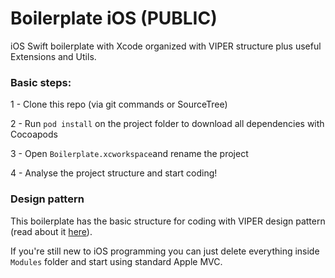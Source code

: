 # Boilerplate iOS (PUBLIC)

iOS Swift boilerplate with Xcode organized with VIPER structure plus useful Extensions and Utils.


### Basic steps:

1 - Clone this repo (via git commands or SourceTree)

2 - Run `pod install` on the project folder to download all dependencies with Cocoapods

3 - Open `Boilerplate.xcworkspace`and rename the project

4 - Analyse the project structure and start coding!

### Design pattern

This boilerplate has the basic structure for coding with VIPER design pattern (read about it [here](https://www.ckl.io/blog/ios-project-architecture-using-viper/)).

If you're still new to iOS programming you can just delete everything inside `Modules` folder and start using standard Apple MVC.
